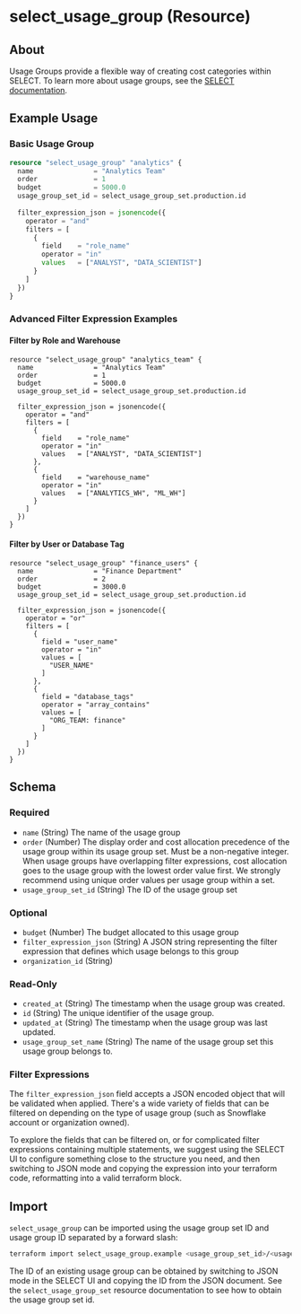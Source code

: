<!-- /docs/ is auto generated from the provider schema, and the templates in /templates do not edit files in /docs directly. -->
# select_usage_group (Resource)



## About 

Usage Groups provide a flexible way of creating cost categories within SELECT. To learn more about usage groups, see the [SELECT documentation](https://select.dev/docs/reference/using-select/usage-groups).

## Example Usage

### Basic Usage Group

```terraform
resource "select_usage_group" "analytics" {
  name               = "Analytics Team"
  order              = 1
  budget             = 5000.0
  usage_group_set_id = select_usage_group_set.production.id
  
  filter_expression_json = jsonencode({
    operator = "and"
    filters = [
      {
        field    = "role_name"
        operator = "in"
        values   = ["ANALYST", "DATA_SCIENTIST"]
      }
    ]
  })
}
```

### Advanced Filter Expression Examples

#### Filter by Role and Warehouse
```hcl
resource "select_usage_group" "analytics_team" {
  name               = "Analytics Team"
  order              = 1
  budget             = 5000.0
  usage_group_set_id = select_usage_group_set.production.id
  
  filter_expression_json = jsonencode({
    operator = "and"
    filters = [
      {
        field    = "role_name"
        operator = "in"
        values   = ["ANALYST", "DATA_SCIENTIST"]
      },
      {
        field    = "warehouse_name" 
        operator = "in"
        values   = ["ANALYTICS_WH", "ML_WH"]
      }
    ]
  })
}
```

#### Filter by User or Database Tag
```hcl
resource "select_usage_group" "finance_users" {
  name               = "Finance Department"
  order              = 2
  budget             = 3000.0
  usage_group_set_id = select_usage_group_set.production.id
  
  filter_expression_json = jsonencode({
    operator = "or"
    filters = [
      {
        field = "user_name"
        operator = "in"
        values = [
          "USER_NAME"
        ]
      },
      {
        field = "database_tags"
        operator = "array_contains"
        values = [
          "ORG_TEAM: finance"
        ]
      }
    ]
  })
}
```

<!-- schema generated by tfplugindocs -->
## Schema

### Required

- `name` (String) The name of the usage group
- `order` (Number) The display order and cost allocation precedence of the usage group within its usage group set. Must be a non-negative integer. When usage groups have overlapping filter expressions, cost allocation goes to the usage group with the lowest order value first. We strongly recommend using unique order values per usage group within a set.
- `usage_group_set_id` (String) The ID of the usage group set

### Optional

- `budget` (Number) The budget allocated to this usage group
- `filter_expression_json` (String) A JSON string representing the filter expression that defines which usage belongs to this group
- `organization_id` (String)

### Read-Only

- `created_at` (String) The timestamp when the usage group was created.
- `id` (String) The unique identifier of the usage group.
- `updated_at` (String) The timestamp when the usage group was last updated.
- `usage_group_set_name` (String) The name of the usage group set this usage group belongs to.

### Filter Expressions

The `filter_expression_json` field accepts a JSON encoded object that will be validated when applied. There's a wide variety of fields that can be filtered on depending on the type of usage group (such as Snowflake account or organization owned). 

To explore the fields that can be filtered on, or for complicated filter expressions containing multiple statements, we suggest using the SELECT UI to configure something close to the structure you need, and then switching to JSON mode and copying the expression into your terraform code, reformatting into a valid terraform block.

## Import

`select_usage_group` can be imported using the usage group set ID and usage group ID separated by a forward slash:

```bash
terraform import select_usage_group.example <usage_group_set_id>/<usage_group_id>
```

The ID of an existing usage group can be obtained by switching to JSON mode in the SELECT UI and copying the ID from the JSON document. See the `select_usage_group_set` resource documentation to see how to obtain the usage group set id.

